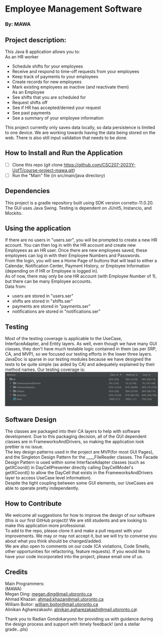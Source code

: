 # Employee Management Software
### By: MAWA

## Project description:
This Java 8 application allows you to:\
As an HR worker
- Schedule shifts for your employees
- Receive and respond to time-off requests from your employees
- Keep track of payments to your employees
- Create records for new employees
- Mark existing employees as inactive (and reactivate them)\
As an Employee
- See shifts that you are scheduled for
- Request shifts off
- See if HR has accepted/denied your request
- See past payments
- See a summary of your employee information

This project currently only saves data locally, so data persistence is limited to 
one device. We are working towards having the data being stored on the web. 
There is also still input validation that needs to be done.
## How to Install and Run the Application
- [ ] Clone this repo (git clone https://github.com/CSC207-2023Y-UofT/course-project-mawa.git)
- [ ] Run the "Main" file (in src/main/java directory)
## Dependencies
This project is a gradle repository built using SDK version corretto-11.0.20.\
The GUI uses Java Swing.
Testing is dependent on JUnit5, Instancio, and Mockito.

## Using the application
If there are no users in "users.ser", you will be prompted to
create a new HR account. You can then log in with the HR
account and create new Employees as an HR user. Once there are new
employees saved, these employees can log in with their
Employee Numbers and Passwords.\
From the login, you will see a Home Page of buttons that will
lead to either a Calendar, Notification Center, Payment History, 
or Employee Information (depending on if HR or Employee is logged in).\
As of now, there may only be one HR account (with Employee Number of 1), but there can be many Employee accounts.\
Data from:
- users are stored in "users.ser"
- shifts are stored in "shifts.ser"
- payments are stored in "payments.ser"
- notifications are stored in "notifications.ser"

## Testing
Most of the testing coverage is applicable to the UseCase, InterfaceAdapter, and Entity layers.
As well, even though we have many GUI classes, they don't have much testable logic contained in them (as per SRP, CA, and MVP),
so we focused our testing efforts in the lower three layers.\
JavaDoc is sparse in our testing modules because we have designed the tests to be quite simple (as aided by CA) and adequately explained by
their method names.
Our testing coverage is:
![img.png](img.png)


## Software Design
The classes are packaged into their CA layers to help with
software development. Due to this packaging decision, all of the GUI 
dependent classes are in FrameworksAndDrivers, so making the application
look prettier is no issue.\
The key design patterns used in the project are MVP(for most GUI Pages), and 
the Singleton Design Pattern for the ____FileReader classes. The Facade 
Design Pattern is used within some InterfaceAdapter classes (such as getXCoord() in 
DayCellPresenter directly calling DayCellModel's getXCoord()
to allow the DayCell that exists in the FrameworksAndDrivers layer to access
UseCase level information).\
Despite the tight coupling between some GUI elements, our UseCases are able to
operate pretty independently. 

## How to Contribute
We welcome all suggestions for how to improve the design of our software (this is our
first GitHub project)! We are still students and are looking to make this application more
professional.\
To add to the repo, please clone it and make a pull request with your improvements. We may or may not 
accept it, but we will try to converse you about what you think should be changed/added.\
We are also open to comments on our code (CA violations, Code Smells, other opportunities for
refactoring, feature requests). 
If you would like to have your code incorporated into the project, please email one of us.

## Credits
Main Programmers:\
(MAWA)\
Megan Ding: megan.ding@mail.utoronto.ca\
Ahmad Khazan: ahmad.khazan@mail.utoronto.ca\
William Boitor: william.boitor@mail.utoronto.ca\
Alinikan Agharezakashi: alinikan.agharezakashi@mail.utoronto.ca\

Thank you to Radian Gondokaryono for providing us with guidance during the 
design process and support with timely feedback! (and a stellar grade...pls)


